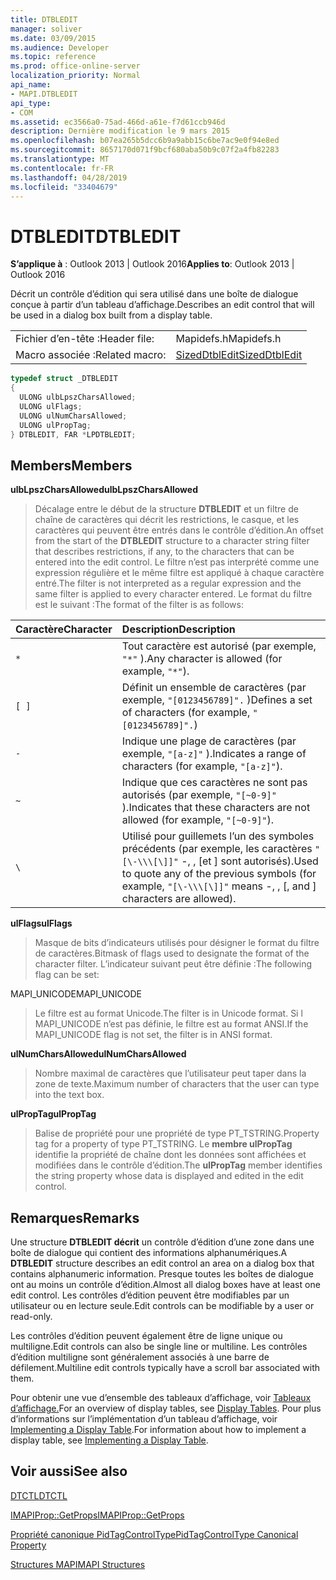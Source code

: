 ```yaml
---
title: DTBLEDIT
manager: soliver
ms.date: 03/09/2015
ms.audience: Developer
ms.topic: reference
ms.prod: office-online-server
localization_priority: Normal
api_name:
- MAPI.DTBLEDIT
api_type:
- COM
ms.assetid: ec3566a0-75ad-466d-a61e-f7d61ccb946d
description: Dernière modification le 9 mars 2015
ms.openlocfilehash: b07ea265b5dcc6b9a9abb15c6be7ac9e0f94e8ed
ms.sourcegitcommit: 8657170d071f9bcf680aba50b9c07f2a4fb82283
ms.translationtype: MT
ms.contentlocale: fr-FR
ms.lasthandoff: 04/28/2019
ms.locfileid: "33404679"
---
```

# <a name="dtbledit"></a><span data-ttu-id="f8494-103">DTBLEDIT</span><span class="sxs-lookup"><span data-stu-id="f8494-103">DTBLEDIT</span></span>

  
  
<span data-ttu-id="f8494-104">**S’applique à** : Outlook 2013 | Outlook 2016</span><span class="sxs-lookup"><span data-stu-id="f8494-104">**Applies to**: Outlook 2013 | Outlook 2016</span></span> 
  
<span data-ttu-id="f8494-105">Décrit un contrôle d’édition qui sera utilisé dans une boîte de dialogue conçue à partir d’un tableau d’affichage.</span><span class="sxs-lookup"><span data-stu-id="f8494-105">Describes an edit control that will be used in a dialog box built from a display table.</span></span>
  
|||
|:-----|:-----|
|<span data-ttu-id="f8494-106">Fichier d’en-tête :</span><span class="sxs-lookup"><span data-stu-id="f8494-106">Header file:</span></span>  <br/> |<span data-ttu-id="f8494-107">Mapidefs.h</span><span class="sxs-lookup"><span data-stu-id="f8494-107">Mapidefs.h</span></span>  <br/> |
|<span data-ttu-id="f8494-108">Macro associée :</span><span class="sxs-lookup"><span data-stu-id="f8494-108">Related macro:</span></span>  <br/> |[<span data-ttu-id="f8494-109">SizedDtblEdit</span><span class="sxs-lookup"><span data-stu-id="f8494-109">SizedDtblEdit</span></span>](sizeddtbledit.md) <br/> |
   
```cpp
typedef struct _DTBLEDIT
{
  ULONG ulbLpszCharsAllowed;
  ULONG ulFlags;
  ULONG ulNumCharsAllowed;
  ULONG ulPropTag;
} DTBLEDIT, FAR *LPDTBLEDIT;

```

## <a name="members"></a><span data-ttu-id="f8494-110">Members</span><span class="sxs-lookup"><span data-stu-id="f8494-110">Members</span></span>

 <span data-ttu-id="f8494-111">**ulbLpszCharsAllowed**</span><span class="sxs-lookup"><span data-stu-id="f8494-111">**ulbLpszCharsAllowed**</span></span>
  
> <span data-ttu-id="f8494-112">Décalage entre le début de la structure **DTBLEDIT** et un filtre de chaîne de caractères qui décrit les restrictions, le casque, et les caractères qui peuvent être entrés dans le contrôle d’édition.</span><span class="sxs-lookup"><span data-stu-id="f8494-112">An offset from the start of the **DTBLEDIT** structure to a character string filter that describes restrictions, if any, to the characters that can be entered into the edit control.</span></span> <span data-ttu-id="f8494-113">Le filtre n’est pas interprété comme une expression régulière et le même filtre est appliqué à chaque caractère entré.</span><span class="sxs-lookup"><span data-stu-id="f8494-113">The filter is not interpreted as a regular expression and the same filter is applied to every character entered.</span></span> <span data-ttu-id="f8494-114">Le format du filtre est le suivant :</span><span class="sxs-lookup"><span data-stu-id="f8494-114">The format of the filter is as follows:</span></span> 
    
|<span data-ttu-id="f8494-115">**Caractère**</span><span class="sxs-lookup"><span data-stu-id="f8494-115">**Character**</span></span>|<span data-ttu-id="f8494-116">**Description**</span><span class="sxs-lookup"><span data-stu-id="f8494-116">**Description**</span></span>|
|:-----|:-----|
| `*` <br/> |<span data-ttu-id="f8494-117">Tout caractère est autorisé (par exemple,  `"*"` ).</span><span class="sxs-lookup"><span data-stu-id="f8494-117">Any character is allowed (for example,  `"*"`).</span></span>  <br/> |
| `[ ]` <br/> |<span data-ttu-id="f8494-118">Définit un ensemble de caractères (par exemple,  `"[0123456789]".` )</span><span class="sxs-lookup"><span data-stu-id="f8494-118">Defines a set of characters (for example,  `"[0123456789]".`)</span></span>  <br/> |
| `-` <br/> |<span data-ttu-id="f8494-119">Indique une plage de caractères (par exemple,  `"[a-z]"` ).</span><span class="sxs-lookup"><span data-stu-id="f8494-119">Indicates a range of characters (for example,  `"[a-z]"`).</span></span>  <br/> |
| `~` <br/> |<span data-ttu-id="f8494-120">Indique que ces caractères ne sont pas autorisés (par exemple,  `"[~0-9]"` ).</span><span class="sxs-lookup"><span data-stu-id="f8494-120">Indicates that these characters are not allowed (for example,  `"[~0-9]"`).</span></span>  <br/> |
| `\` <br/> |<span data-ttu-id="f8494-121">Utilisé pour guillemets l’un des symboles précédents (par exemple, les caractères  `"[\-\\\[\]]"` -, \, [et ] sont autorisés).</span><span class="sxs-lookup"><span data-stu-id="f8494-121">Used to quote any of the previous symbols (for example,  `"[\-\\\[\]]"` means -, \, [, and ] characters are allowed).</span></span>  <br/> |
   
 <span data-ttu-id="f8494-122">**ulFlags**</span><span class="sxs-lookup"><span data-stu-id="f8494-122">**ulFlags**</span></span>
  
> <span data-ttu-id="f8494-123">Masque de bits d’indicateurs utilisés pour désigner le format du filtre de caractères.</span><span class="sxs-lookup"><span data-stu-id="f8494-123">Bitmask of flags used to designate the format of the character filter.</span></span> <span data-ttu-id="f8494-124">L’indicateur suivant peut être définie :</span><span class="sxs-lookup"><span data-stu-id="f8494-124">The following flag can be set:</span></span>
    
<span data-ttu-id="f8494-125">MAPI_UNICODE</span><span class="sxs-lookup"><span data-stu-id="f8494-125">MAPI_UNICODE</span></span>
  
> <span data-ttu-id="f8494-126">Le filtre est au format Unicode.</span><span class="sxs-lookup"><span data-stu-id="f8494-126">The filter is in Unicode format.</span></span> <span data-ttu-id="f8494-127">Si l MAPI_UNICODE n’est pas définie, le filtre est au format ANSI.</span><span class="sxs-lookup"><span data-stu-id="f8494-127">If the MAPI_UNICODE flag is not set, the filter is in ANSI format.</span></span>
    
 <span data-ttu-id="f8494-128">**ulNumCharsAllowed**</span><span class="sxs-lookup"><span data-stu-id="f8494-128">**ulNumCharsAllowed**</span></span>
  
> <span data-ttu-id="f8494-129">Nombre maximal de caractères que l’utilisateur peut taper dans la zone de texte.</span><span class="sxs-lookup"><span data-stu-id="f8494-129">Maximum number of characters that the user can type into the text box.</span></span>
    
 <span data-ttu-id="f8494-130">**ulPropTag**</span><span class="sxs-lookup"><span data-stu-id="f8494-130">**ulPropTag**</span></span>
  
> <span data-ttu-id="f8494-131">Balise de propriété pour une propriété de type PT_TSTRING.</span><span class="sxs-lookup"><span data-stu-id="f8494-131">Property tag for a property of type PT_TSTRING.</span></span> <span data-ttu-id="f8494-132">Le **membre ulPropTag** identifie la propriété de chaîne dont les données sont affichées et modifiées dans le contrôle d’édition.</span><span class="sxs-lookup"><span data-stu-id="f8494-132">The **ulPropTag** member identifies the string property whose data is displayed and edited in the edit control.</span></span> 
    
## <a name="remarks"></a><span data-ttu-id="f8494-133">Remarques</span><span class="sxs-lookup"><span data-stu-id="f8494-133">Remarks</span></span>

<span data-ttu-id="f8494-134">Une structure **DTBLEDIT décrit** un contrôle d’édition d’une zone dans une boîte de dialogue qui contient des informations alphanumériques.</span><span class="sxs-lookup"><span data-stu-id="f8494-134">A **DTBLEDIT** structure describes an edit control an area on a dialog box that contains alphanumeric information.</span></span> <span data-ttu-id="f8494-135">Presque toutes les boîtes de dialogue ont au moins un contrôle d’édition.</span><span class="sxs-lookup"><span data-stu-id="f8494-135">Almost all dialog boxes have at least one edit control.</span></span> <span data-ttu-id="f8494-136">Les contrôles d’édition peuvent être modifiables par un utilisateur ou en lecture seule.</span><span class="sxs-lookup"><span data-stu-id="f8494-136">Edit controls can be modifiable by a user or read-only.</span></span> 
  
<span data-ttu-id="f8494-137">Les contrôles d’édition peuvent également être de ligne unique ou multiligne.</span><span class="sxs-lookup"><span data-stu-id="f8494-137">Edit controls can also be single line or multiline.</span></span> <span data-ttu-id="f8494-138">Les contrôles d’édition multiligne sont généralement associés à une barre de défilement.</span><span class="sxs-lookup"><span data-stu-id="f8494-138">Multiline edit controls typically have a scroll bar associated with them.</span></span> 
  
<span data-ttu-id="f8494-139">Pour obtenir une vue d’ensemble des tableaux d’affichage, voir [Tableaux d’affichage.](display-tables.md)</span><span class="sxs-lookup"><span data-stu-id="f8494-139">For an overview of display tables, see [Display Tables](display-tables.md).</span></span> <span data-ttu-id="f8494-140">Pour plus d’informations sur l’implémentation d’un tableau d’affichage, voir [Implementing a Display Table](display-table-implementation.md).</span><span class="sxs-lookup"><span data-stu-id="f8494-140">For information about how to implement a display table, see [Implementing a Display Table](display-table-implementation.md).</span></span>
  
## <a name="see-also"></a><span data-ttu-id="f8494-141">Voir aussi</span><span class="sxs-lookup"><span data-stu-id="f8494-141">See also</span></span>



[<span data-ttu-id="f8494-142">DTCTL</span><span class="sxs-lookup"><span data-stu-id="f8494-142">DTCTL</span></span>](dtctl.md)
  
[<span data-ttu-id="f8494-143">IMAPIProp::GetProps</span><span class="sxs-lookup"><span data-stu-id="f8494-143">IMAPIProp::GetProps</span></span>](imapiprop-getprops.md)
  
[<span data-ttu-id="f8494-144">Propriété canonique PidTagControlType</span><span class="sxs-lookup"><span data-stu-id="f8494-144">PidTagControlType Canonical Property</span></span>](pidtagcontroltype-canonical-property.md)


[<span data-ttu-id="f8494-145">Structures MAPI</span><span class="sxs-lookup"><span data-stu-id="f8494-145">MAPI Structures</span></span>](mapi-structures.md)

